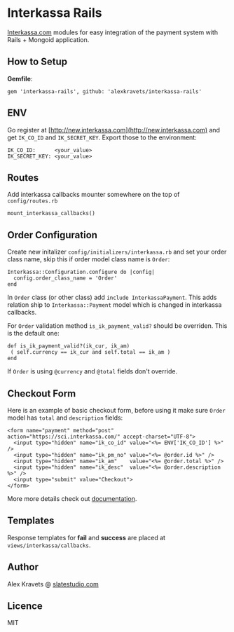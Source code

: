 # Interkassa Rails

[Interkassa.com](http://new.interkassa.com) modules for easy integration of the payment system with Rails + Mongoid application.

## How to Setup

**Gemfile**:

    gem 'interkassa-rails', github: 'alexkravets/interkassa-rails'

## ENV

Go register at [http://new.interkassa.com](http://new.interkassa.com) and get ```IK_CO_ID``` and ```IK_SECRET_KEY```. Export those to the environment:

    IK_CO_ID:      <your_value>
    IK_SECRET_KEY: <your_value>

## Routes

Add interkassa callbacks mounter somewhere on the top of ```config/routes.rb```

    mount_interkassa_callbacks()

## Order Configuration

Create new initalizer ```config/initializers/interkassa.rb``` and set your order class name, skip this if order model class name is ```Order```:

    Interkassa::Configuration.configure do |config|
      config.order_class_name = 'Order'
    end

In ```Order``` class (or other class) add ```include InterkassaPayment```. This adds relation ship to ```Interkassa::Payment``` model which is changed in interkassa callbacks.

For ```Order``` validation method ```is_ik_payment_valid?``` should be overriden. This is the default one:

    def is_ik_payment_valid?(ik_cur, ik_am)
     ( self.currency == ik_cur and self.total == ik_am )
    end

If ```Order``` is using ```@currency``` and ```@total``` fields don't override.

## Checkout Form

Here is an example of basic checkout form, before using it make sure ```Order``` model has ```total``` and ```description``` fields:

    <form name="payment" method="post" action="https://sci.interkassa.com/" accept-charset="UTF-8">
      <input type="hidden" name="ik_co_id" value="<%= ENV['IK_CO_ID'] %>" />
      <input type="hidden" name="ik_pm_no" value="<%= @order.id %>" />
      <input type="hidden" name="ik_am"    value="<%= @order.total %>" />
      <input type="hidden" name="ik_desc"  value="<%= @order.description %>" />
      <input type="submit" value="Checkout">
    </form>

More more details check out [documentation](https://new.interkassa.com/files/docs/IK2.SCI.Protocol.v0.9.8.ru.pdf).

## Templates

Response templates for **fail** and **success** are placed at ```views/interkassa/callbacks```.

## Author

Alex Kravets @ [slatestudio.com](http://www.slatestudio.com)

## Licence

MIT